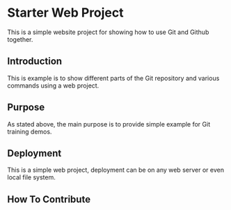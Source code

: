 # Starter Web Project

This is a simple website project for showing how to use Git and Github together.

## Introduction
This is example is to show different parts of the Git repository and various commands using a web project.

## Purpose


As stated above, the main purpose is to provide simple example for Git training demos.
## Deployment


This is a simple web project, deployment can be on any web server or even local file system.
## How To Contribute